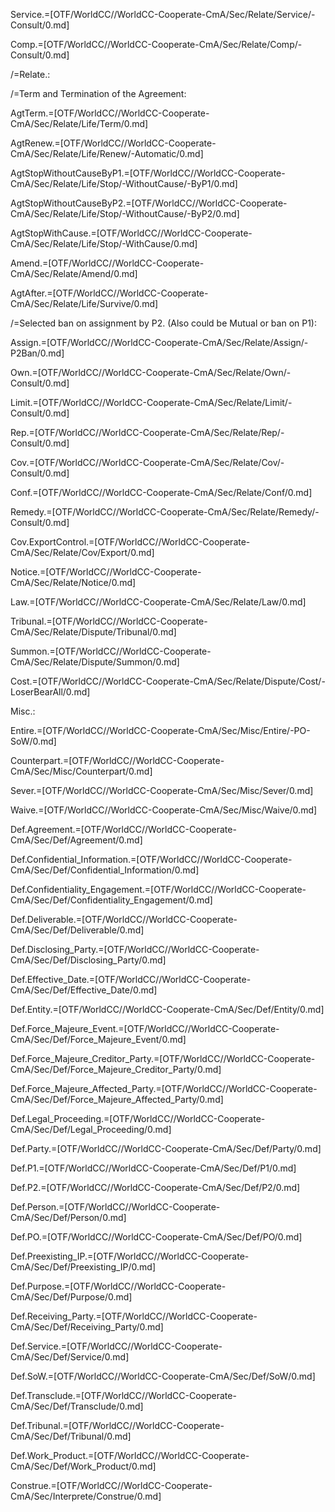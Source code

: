 Service.=[OTF/WorldCC//WorldCC-Cooperate-CmA/Sec/Relate/Service/-Consult/0.md]

Comp.=[OTF/WorldCC//WorldCC-Cooperate-CmA/Sec/Relate/Comp/-Consult/0.md]

/=Relate.:

/=Term and Termination of the Agreement:

AgtTerm.=[OTF/WorldCC//WorldCC-Cooperate-CmA/Sec/Relate/Life/Term/0.md]

AgtRenew.=[OTF/WorldCC//WorldCC-Cooperate-CmA/Sec/Relate/Life/Renew/-Automatic/0.md]

AgtStopWithoutCauseByP1.=[OTF/WorldCC//WorldCC-Cooperate-CmA/Sec/Relate/Life/Stop/-WithoutCause/-ByP1/0.md]

AgtStopWithoutCauseByP2.=[OTF/WorldCC//WorldCC-Cooperate-CmA/Sec/Relate/Life/Stop/-WithoutCause/-ByP2/0.md]

AgtStopWithCause.=[OTF/WorldCC//WorldCC-Cooperate-CmA/Sec/Relate/Life/Stop/-WithCause/0.md]

Amend.=[OTF/WorldCC//WorldCC-Cooperate-CmA/Sec/Relate/Amend/0.md]

AgtAfter.=[OTF/WorldCC//WorldCC-Cooperate-CmA/Sec/Relate/Life/Survive/0.md]

/=Selected ban on assignment by P2.  (Also could be Mutual or ban on P1):

Assign.=[OTF/WorldCC//WorldCC-Cooperate-CmA/Sec/Relate/Assign/-P2Ban/0.md]

Own.=[OTF/WorldCC//WorldCC-Cooperate-CmA/Sec/Relate/Own/-Consult/0.md]

Limit.=[OTF/WorldCC//WorldCC-Cooperate-CmA/Sec/Relate/Limit/-Consult/0.md]

Rep.=[OTF/WorldCC//WorldCC-Cooperate-CmA/Sec/Relate/Rep/-Consult/0.md]

Cov.=[OTF/WorldCC//WorldCC-Cooperate-CmA/Sec/Relate/Cov/-Consult/0.md]

Conf.=[OTF/WorldCC//WorldCC-Cooperate-CmA/Sec/Relate/Conf/0.md]

Remedy.=[OTF/WorldCC//WorldCC-Cooperate-CmA/Sec/Relate/Remedy/-Consult/0.md]

Cov.ExportControl.=[OTF/WorldCC//WorldCC-Cooperate-CmA/Sec/Relate/Cov/Export/0.md]

Notice.=[OTF/WorldCC//WorldCC-Cooperate-CmA/Sec/Relate/Notice/0.md]

Law.=[OTF/WorldCC//WorldCC-Cooperate-CmA/Sec/Relate/Law/0.md]

Tribunal.=[OTF/WorldCC//WorldCC-Cooperate-CmA/Sec/Relate/Dispute/Tribunal/0.md]

Summon.=[OTF/WorldCC//WorldCC-Cooperate-CmA/Sec/Relate/Dispute/Summon/0.md]

Cost.=[OTF/WorldCC//WorldCC-Cooperate-CmA/Sec/Relate/Dispute/Cost/-LoserBearAll/0.md]

Misc.:

Entire.=[OTF/WorldCC//WorldCC-Cooperate-CmA/Sec/Misc/Entire/-PO-SoW/0.md] 

Counterpart.=[OTF/WorldCC//WorldCC-Cooperate-CmA/Sec/Misc/Counterpart/0.md]

Sever.=[OTF/WorldCC//WorldCC-Cooperate-CmA/Sec/Misc/Sever/0.md]

Waive.=[OTF/WorldCC//WorldCC-Cooperate-CmA/Sec/Misc/Waive/0.md]

Def.Agreement.=[OTF/WorldCC//WorldCC-Cooperate-CmA/Sec/Def/Agreement/0.md]

Def.Confidential_Information.=[OTF/WorldCC//WorldCC-Cooperate-CmA/Sec/Def/Confidential_Information/0.md]

Def.Confidentiality_Engagement.=[OTF/WorldCC//WorldCC-Cooperate-CmA/Sec/Def/Confidentiality_Engagement/0.md]

Def.Deliverable.=[OTF/WorldCC//WorldCC-Cooperate-CmA/Sec/Def/Deliverable/0.md]

Def.Disclosing_Party.=[OTF/WorldCC//WorldCC-Cooperate-CmA/Sec/Def/Disclosing_Party/0.md]

Def.Effective_Date.=[OTF/WorldCC//WorldCC-Cooperate-CmA/Sec/Def/Effective_Date/0.md]

Def.Entity.=[OTF/WorldCC//WorldCC-Cooperate-CmA/Sec/Def/Entity/0.md]

Def.Force_Majeure_Event.=[OTF/WorldCC//WorldCC-Cooperate-CmA/Sec/Def/Force_Majeure_Event/0.md]

Def.Force_Majeure_Creditor_Party.=[OTF/WorldCC//WorldCC-Cooperate-CmA/Sec/Def/Force_Majeure_Creditor_Party/0.md]

Def.Force_Majeure_Affected_Party.=[OTF/WorldCC//WorldCC-Cooperate-CmA/Sec/Def/Force_Majeure_Affected_Party/0.md]

Def.Legal_Proceeding.=[OTF/WorldCC//WorldCC-Cooperate-CmA/Sec/Def/Legal_Proceeding/0.md]

Def.Party.=[OTF/WorldCC//WorldCC-Cooperate-CmA/Sec/Def/Party/0.md]

Def.P1.=[OTF/WorldCC//WorldCC-Cooperate-CmA/Sec/Def/P1/0.md]

Def.P2.=[OTF/WorldCC//WorldCC-Cooperate-CmA/Sec/Def/P2/0.md]

Def.Person.=[OTF/WorldCC//WorldCC-Cooperate-CmA/Sec/Def/Person/0.md]

Def.PO.=[OTF/WorldCC//WorldCC-Cooperate-CmA/Sec/Def/PO/0.md]

Def.Preexisting_IP.=[OTF/WorldCC//WorldCC-Cooperate-CmA/Sec/Def/Preexisting_IP/0.md]

Def.Purpose.=[OTF/WorldCC//WorldCC-Cooperate-CmA/Sec/Def/Purpose/0.md]

Def.Receiving_Party.=[OTF/WorldCC//WorldCC-Cooperate-CmA/Sec/Def/Receiving_Party/0.md]

Def.Service.=[OTF/WorldCC//WorldCC-Cooperate-CmA/Sec/Def/Service/0.md]

Def.SoW.=[OTF/WorldCC//WorldCC-Cooperate-CmA/Sec/Def/SoW/0.md]

Def.Transclude.=[OTF/WorldCC//WorldCC-Cooperate-CmA/Sec/Def/Transclude/0.md]

Def.Tribunal.=[OTF/WorldCC//WorldCC-Cooperate-CmA/Sec/Def/Tribunal/0.md]

Def.Work_Product.=[OTF/WorldCC//WorldCC-Cooperate-CmA/Sec/Def/Work_Product/0.md]

Construe.=[OTF/WorldCC//WorldCC-Cooperate-CmA/Sec/Interprete/Construe/0.md]